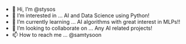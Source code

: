 - 👋 Hi, I’m @stysos
- 👀 I’m interested in ... AI and Data Science using Python!
- 🌱 I’m currently learning ... AI algorithms with great interest in MLPs!!
- 💞️ I’m looking to collaborate on ... Any AI related projects!
- 📫 How to reach me ...  @samtysoon

<!---
stysos/stysos is a ✨ special ✨ repository because its `README.md` (this file) appears on your GitHub profile.
You can click the Preview link to take a look at your changes.
--->
